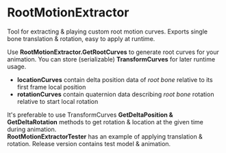 # RootMotionExtractor
Tool for extracting &amp; playing custom root motion curves. Exports single bone translation &amp; rotation, easy to apply at runtime. 

Use <b>RootMotionExtractor.GetRootCurves</b> to generate root curves for your animation. You can store (serializable) <b>TransformCurves</b> for later runtime usage.  
- <b>locationCurves</b> contain delta position data of <i>root bone</i> relative to its first frame local position
- <b>rotationCurves</b> contain quaternion data describing <i>root bone</i> rotation relative to start local rotation

It's preferable to use TransformCurves <b>GetDeltaPosition & GetDeltaRotation</b> methods to get rotation & location at the given time during animation.   
<b>RootMotionExtractorTester</b> has an example of applying translation & rotation. Release version contains test model & animation.
